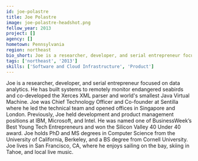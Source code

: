 ```yaml
---
id: joe-polastre
title: Joe Polastre
image: joe-polastre-headshot.png
fellow_year: 2013
project: []
agency: []
hometown: Pennsylvania
region: northeast
bio_short: Joe is a researcher, developer, and serial entrepreneur focused on data analytics.
tags: ['northeast', '2013']
skills: ['Software and Cloud Infrastructure', 'Product']
---
```


Joe is a researcher, developer, and serial entrepreneur focused on data analytics. He has built systems to remotely monitor endangered seabirds and co-developed the Xerces XML parser and world's smallest Java Virtual Machine.  Joe was Chief Technology Officer and Co-founder at Sentilla where he led the technical team and opened offices in Singapore and London.  Previously, Joe held development and product management positions at IBM, Microsoft, and Intel.  He was named one of BusinessWeek’s Best Young Tech Entrepreneurs and won the Silicon Valley 40 Under 40 award.  Joe holds PhD and MS degrees in Computer Science from the University of California, Berkeley, and a BS degree from Cornell University.  Joe lives in San Francisco, CA, where he enjoys sailing on the bay, skiing in Tahoe, and local live music.
